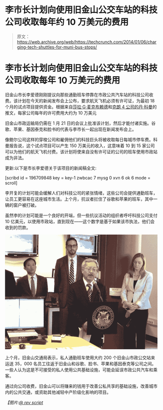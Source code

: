 # 李市长计划向使用旧金山公交车站的科技公司收取每年约 10 万美元的费用

> 原文：<https://web.archive.org/web/https://techcrunch.com/2014/01/06/charging-tech-shuttles-for-muni-bus-stops/>

# 李市长计划向使用旧金山公交车站的科技公司收取每年 10 万美元的费用

旧金山市长李爱德刚刚提议向那些通勤班车停靠在市政公共汽车站的科技公司收费。该计划在今天的新闻发布会上公布，要求航天飞机必须有许可证，为最初 18 个月的试点项目提供资金。根据来自[莎拉·G·麦克布赖德](https://web.archive.org/web/20221218041906/https://twitter.com/mcbridesg/status/420302834081353728)和[克朗 4 公司的丹·科曼](https://web.archive.org/web/20221218041906/https://twitter.com/DanKermanSF)的推文，每家公司每年的许可费用大约为 10 万美元

旧金山市政运输局仍需在 1 月 21 日的会议上批准该计划，然后才能付诸实施。谷歌、苹果、基因泰克和脸书的代表与李市长一起出现在新闻发布会上。

像鲍尔公司这样的穿梭公司和雇佣他们的科技巨头将被收取每日每城市停车费。科曼报告说，这个试点项目可以产生 150 万美元的收入，这意味着 10 到 15 家公司可以为他们的航天飞机付费。该计划将使来自没有许可证的公司的班车使用市政站成为非法。

更新:以下是市长李爱德关于该项目的新闻稿全文:

[scribd id = 196709848 key = key-1 zwbcac 7 mysg 0 xvn 6 ok 6 mode = scroll]

李开复的计划可能会缓解人们对科技公司的紧张情绪，这些公司会提供通勤班车，让员工更容易在这座城市生活。上个月，抗议者拦住了谷歌和苹果的班车，其中一辆的窗户被打破。

虽然李的计划可能是一个良好的开端，但一些抗议活动的组织者呼吁科技公司支付 10 亿美元，以使用市政站，直到现在——这个数字是基于如果该市执法，他们会收到的罚款。

![BdU22BgCUAA3UKY](img/652462406ec6b144f98bf35ab359c6c7.png)

上个月，旧金山交通局表示，私人通勤班车使用大约 200 个旧金山市政公交站来运送 35，000 名员工往返于旧金山和谷歌、脸书、苹果和基因泰克等公司之间。一些人认为这是不可接受的私人使用公共基础设施，可能会延误市政公共汽车和乘客。

通过向公司收费，旧金山可以将赚来的钱用于改善公私共享的基础设施，改善城市内的公共交通，或资助其他减轻中产阶级化影响的项目。

*【图片:[@ rev script](https://web.archive.org/web/20221218041906/https://twitter.com/revscript/status/414059193520635904)*